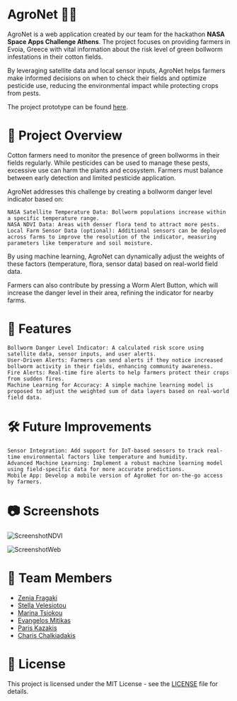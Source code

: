 # AgroNet 🌱🚀

AgroNet is a web application created by our team for the hackathon **NASA Space Apps Challenge Athens**. The project focuses on providing farmers in Evoia, Greece with vital information about the risk level of green bollworm infestations in their cotton fields.

By leveraging satellite data and local sensor inputs, AgroNet helps farmers make informed decisions on when to check their fields and optimize pesticide use, reducing the environmental impact while protecting crops from pests.

The project prototype can be found [here](https://vaggm.github.io/AgroNet/).

# 🚜 Project Overview

Cotton farmers need to monitor the presence of green bollworms in their fields regularly. While pesticides can be used to manage these pests, excessive use can harm the plants and ecosystem. Farmers must balance between early detection and limited pesticide application.

AgroNet addresses this challenge by creating a bollworm danger level indicator based on:

    NASA Satellite Temperature Data: Bollworm populations increase within a specific temperature range.
    NASA NDVI Data: Areas with denser flora tend to attract more pests.
    Local Farm Sensor Data (optional): Additional sensors can be deployed across farms to improve the resolution of the indicator, measuring parameters like temperature and soil moisture.

By using machine learning, AgroNet can dynamically adjust the weights of these factors (temperature, flora, sensor data) based on real-world field data.

Farmers can also contribute by pressing a Worm Alert Button, which will increase the danger level in their area, refining the indicator for nearby farms.

# 🌟 Features

    Bollworm Danger Level Indicator: A calculated risk score using satellite data, sensor inputs, and user alerts.
    User-Driven Alerts: Farmers can send alerts if they notice increased bollworm activity in their fields, enhancing community awareness.
    Fire Alerts: Real-time fire alerts to help farmers protect their crops from sudden fires.
    Machine Learning for Accuracy: A simple machine learning model is proposed to adjust the weighted sum of data layers based on real-world field data.

# 🛠️ Future Improvements

    Sensor Integration: Add support for IoT-based sensors to track real-time environmental factors like temperature and humidity.
    Advanced Machine Learning: Implement a robust machine learning model using field-specific data for more accurate predictions.
    Mobile App: Develop a mobile version of AgroNet for on-the-go access by farmers.

# 📷 Screenshots

![ScreenshotNDVI](https://github.com/user-attachments/assets/35537a00-b400-45a8-beca-86a3b009b4dd)

![ScreenshotWeb](https://github.com/user-attachments/assets/6d15017a-599d-471e-88b5-3a1be722e665)

# 👥 Team Members

- [Zenia Fragaki](https://www.linkedin.com/in/zenia-fragaki-7a7b21219/)
- [Stella Velesiotou](https://www.linkedin.com/in/stella-velesiotou-056674280/)
- [Marina Tsiokou](https://www.linkedin.com/in/marina-tsiokou-8b8141298/)
- [Evangelos Mitikas](https://www.linkedin.com/in/evangelos-mitikas/)
- [Paris Kazakis](https://www.linkedin.com/in/paris-kazakis-0226a5241/)
- [Charis Chalkiadakis](https://www.linkedin.com/in/charischalkiadakis/)

# 📜 License

This project is licensed under the MIT License - see the [LICENSE](./LICENSE) file for details.
